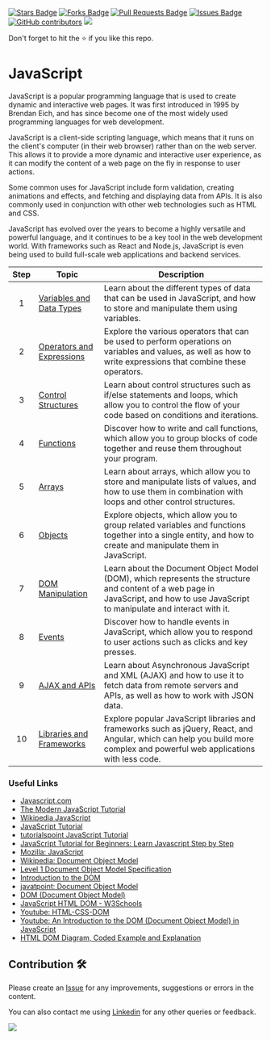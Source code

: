 <a href="https://github.com/drshahizan/learn-php/stargazers"><img src="https://img.shields.io/github/stars/drshahizan/learn-php" alt="Stars Badge"/></a>
<a href="https://github.com/drshahizan/learn-php/network/members"><img src="https://img.shields.io/github/forks/drshahizan/learn-php" alt="Forks Badge"/></a>
<a href="https://github.com/drshahizan/learn-php/pulls"><img src="https://img.shields.io/github/issues-pr/drshahizan/learn-php" alt="Pull Requests Badge"/></a>
<a href="https://github.com/drshahizan/learn-php/issues"><img src="https://img.shields.io/github/issues/drshahizan/learn-php" alt="Issues Badge"/></a>
<a href="https://github.com/drshahizan/learn-php/graphs/contributors"><img alt="GitHub contributors" src="https://img.shields.io/github/contributors/drshahizan/learn-php?color=2b9348"></a>
![](https://visitor-badge.glitch.me/badge?page_id=drshahizan/learn-php)

Don't forget to hit the :star: if you like this repo.

# JavaScript
JavaScript is a popular programming language that is used to create dynamic and interactive web pages. It was first introduced in 1995 by Brendan Eich, and has since become one of the most widely used programming languages for web development.

JavaScript is a client-side scripting language, which means that it runs on the client's computer (in their web browser) rather than on the web server. This allows it to provide a more dynamic and interactive user experience, as it can modify the content of a web page on the fly in response to user actions.

Some common uses for JavaScript include form validation, creating animations and effects, and fetching and displaying data from APIs. It is also commonly used in conjunction with other web technologies such as HTML and CSS.

JavaScript has evolved over the years to become a highly versatile and powerful language, and it continues to be a key tool in the web development world. With frameworks such as React and Node.js, JavaScript is even being used to build full-scale web applications and backend services.

| Step | Topic | Description |
| :---: | --- | --- |
| 1 | [Variables and Data Types](mod01/01-variable.md) | Learn about the different types of data that can be used in JavaScript, and how to store and manipulate them using variables. |
| 2 | [Operators and Expressions](mod01/02-operator.md)  | Explore the various operators that can be used to perform operations on variables and values, as well as how to write expressions that combine these operators. |
| 3 | [Control Structures](mod01/03-control.md)  | Learn about control structures such as if/else statements and loops, which allow you to control the flow of your code based on conditions and iterations. |
| 4 | [Functions](mod01/04-function.md)  | Discover how to write and call functions, which allow you to group blocks of code together and reuse them throughout your program. |
| 5 | [Arrays](mod01/05-array.md)  | Learn about arrays, which allow you to store and manipulate lists of values, and how to use them in combination with loops and other control structures. |
| 6 | [Objects](mod01/06-object.md)  | Explore objects, which allow you to group related variables and functions together into a single entity, and how to create and manipulate them in JavaScript. |
| 7 | [DOM Manipulation](mod01/07-dom.md)  | Learn about the Document Object Model (DOM), which represents the structure and content of a web page in JavaScript, and how to use JavaScript to manipulate and interact with it. |
| 8 | [Events](mod01/08-events.md)  | Discover how to handle events in JavaScript, which allow you to respond to user actions such as clicks and key presses. |
| 9 | [AJAX and APIs](mod01/09-ajax.md)  | Learn about Asynchronous JavaScript and XML (AJAX) and how to use it to fetch data from remote servers and APIs, as well as how to work with JSON data. |
| 10 | [Libraries and Frameworks](mod01/10-library.md)  | Explore popular JavaScript libraries and frameworks such as jQuery, React, and Angular, which can help you build more complex and powerful web applications with less code. |

### Useful Links
- [Javascript.com](https://www.javascript.com/)
- [The Modern JavaScript Tutorial](https://javascript.info/)
- [Wikipedia JavaScript](https://en.wikipedia.org/wiki/JavaScript)
- [JavaScript Tutorial](https://www.w3schools.com/js/)
- [tutorialspoint JavaScript Tutorial](https://www.tutorialspoint.com/javascript/index.htm)
- [JavaScript Tutorial for Beginners: Learn Javascript Step by Step](https://www.guru99.com/interactive-javascript-tutorials.html)
- [Mozilla: JavaScript](https://developer.mozilla.org/en-US/docs/Web/JavaScript)
- [Wikipedia: Document Object Model](https://en.wikipedia.org/wiki/Document_Object_Model)
- [Level 1 Document Object Model Specification](https://www.w3.org/TR/WD-DOM/cover.html)
- [Introduction to the DOM](https://developer.mozilla.org/en-US/docs/Web/API/Document_Object_Model/Introduction)
- [javatpoint: Document Object Model](https://www.javatpoint.com/document-object-model)
- [DOM (Document Object Model)](https://www.geeksforgeeks.org/dom-document-object-model)
- [JavaScript HTML DOM - W3Schools](https://www.w3schools.com/js/js_htmldom.asp)
- [Youtube: HTML-CSS-DOM](https://youtu.be/tSv2KIF7uE4)
- [Youtube: An Introduction to the DOM (Document Object Model) in JavaScript](https://youtu.be/l-0nPnSvbX8)
- [HTML DOM Diagram, Coded Example and Explanation](https://mrvirk.com/html-dom-diagram-and-explanation.html)

## Contribution 🛠️
Please create an [Issue](https://github.com/drshahizan/learn-php/issues) for any improvements, suggestions or errors in the content.

You can also contact me using [Linkedin](https://www.linkedin.com/in/drshahizan/) for any other queries or feedback.

![](https://komarev.com/ghpvc/?username=drshahizan&label=Views&color=0e75b6&style=flat)


